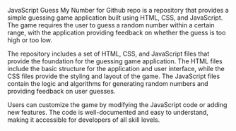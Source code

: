 JavaScript Guess My Number for Github repo is a repository that provides a simple guessing game application built using HTML, CSS, and JavaScript. The game requires the user to guess a random number within a certain range, with the application providing feedback on whether the guess is too high or too low.

The repository includes a set of HTML, CSS, and JavaScript files that provide the foundation for the guessing game application. The HTML files include the basic structure for the application and user interface, while the CSS files provide the styling and layout of the game. The JavaScript files contain the logic and algorithms for generating random numbers and providing feedback on user guesses.

Users can customize the game by modifying the JavaScript code or adding new features. The code is well-documented and easy to understand, making it accessible for developers of all skill levels.

